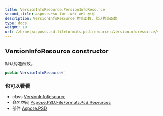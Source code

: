 ```yaml
---
title: VersionInfoResource.VersionInfoResource
second_title: Aspose.PSD for .NET API 参考
description: VersionInfoResource 构造函数. 默认构造函数
type: docs
weight: 10
url: /zh/net/aspose.psd.fileformats.psd.resources/versioninforesource/versioninforesource/
---
```

## VersionInfoResource constructor

默认构造函数。

```csharp
public VersionInfoResource()
```

### 也可以看看

* class [VersionInfoResource](../)
* 命名空间 [Aspose.PSD.FileFormats.Psd.Resources](../../versioninforesource/)
* 部件 [Aspose.PSD](../../../)



